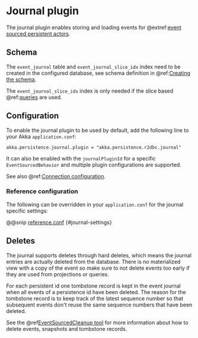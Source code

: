 # Journal plugin

The journal plugin enables storing and loading events for
@extref:[event sourced persistent actors](akka:typed/persistence.html).

## Schema

The `event_journal` table and `event_journal_slice_idx` index need to be created in the configured database, see schema
definition in @ref:[Creating the schema](getting-started.md#schema).

The `event_journal_slice_idx` index is only needed if the slice based @ref:[queries](query.md) are used.

## Configuration

To enable the journal plugin to be used by default, add the following line to your Akka `application.conf`:

```
akka.persistence.journal.plugin = "akka.persistence.r2dbc.journal"
```

It can also be enabled with the `journalPluginId` for a specific `EventSourcedBehavior` and multiple plugin
configurations are supported.

See also @ref:[Connection configuration](config.md#connection-configuration).

### Reference configuration

The following can be overridden in your `application.conf` for the journal specific settings:

@@snip [reference.conf](/core/src/main/resources/reference.conf) {#journal-settings}

## Deletes

The journal supports deletes through hard deletes, which means the journal entries are actually deleted from the
database. There is no materialized view with a copy of the event so make sure to not delete events too early if they are
used from projections or queries.

For each persistent id one tombstone record is kept in the event journal when all events of a persistence id have been
deleted. The reason for the tombstone record is to keep track of the latest sequence number so that subsequent events
don't reuse the same sequence numbers that have been deleted.

See the @ref[EventSourcedCleanup tool](cleanup.md#event-sourced-cleanup-tool) for more information about how to delete
events, snapshots and tombstone records.
